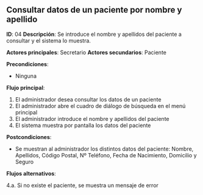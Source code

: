## Consultar datos de un paciente por nombre y apellido

**ID**: 04
**Descripción**: Se introduce el nombre y apellidos del paciente a consultar y el sistema lo muestra.

**Actores principales**: Secretario
**Actores secundarios**: Paciente

**Precondiciones**:
* Ninguna

**Flujo principal**:
1. El administrador desea consultar los datos de un paciente
2. El administrador abre el cuadro de diálogo de búsqueda en el menú principal
3. El administrador introduce el nombre y apellidos del paciente
4. El sistema muestra por pantalla los datos del paciente

**Postcondiciones**:

* Se muestran al administrador los distintos datos del paciente: Nombre, Apellidos, Código Postal, Nº Teléfono, Fecha de Nacimiento, Domicilio y Seguro

**Flujos alternativos**:

4.a. Si no existe el paciente, se muestra un mensaje de error
